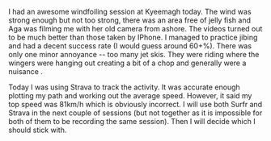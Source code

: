 I had an awesome windfoiling session at Kyeemagh today. The wind was strong enough but not too strong, there was an area free of jelly fish and Aga was filming me with her old camera from ashore. The videos turned out to be much better than those taken by IPhone. I managed to practice  jibing and had a decent success rate (I would guess around 60+%).  There was only one minor annoyance -- too many jet skis. They were riding where the wingers were hanging out creating a bit of a chop and generally were a nuisance . 

Today I was using Strava to track the activity. It was accurate enough plotting my path and working out the average speed. However, it said my top speed was 81km/h which is obviously incorrect. I will use both Surfr and Strava in the next couple of sessions (but not together as it is impossible for both of them to be recording the same session). Then I will decide which I should stick with. 